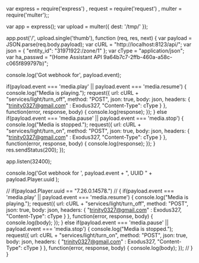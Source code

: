 var express = require('express')
  , request = require('request')
  , multer  = require('multer');;

var app = express();
var upload = multer({ dest: '/tmp/' });

app.post('/', upload.single('thumb'), function (req, res, next) {
  var payload = JSON.parse(req.body.payload);
  var cURL = "http://localhost:8123/api/";
  var json = { "entity_id": "31971922:/zone/1" };
  var cType = "application/json";
  var ha_passwd = "(Home Assistant API 9a64b7c7-2ffb-460a-a58c-c065f899797b)";

  console.log('Got webhook for', payload.event);

  if(payload.event === 'media.play' || payload.event === 'media.resume')
  {
    console.log("Media is playing.");
    request({
      url: cURL + "services/light/turn_off",
      method: "POST", json: true, body: json,
      headers: { "trinity0327@gmail.com" : Exodus327, "Content-Type": cType }
    }, function(error, response, body) { console.log(response); });
  }
  else if(payload.event === 'media.pause' || payload.event === 'media.stop')
  {
    console.log("Media is stopped.");
    request({
      url: cURL + "services/light/turn_on",
      method: "POST", json: true, body: json,
      headers: { "trinity0327@gmail.com" : Exodus327, "Content-Type": cType }
    }, function(error, response, body) { console.log(response); });
  }
  res.sendStatus(200);
});

app.listen(32400);

console.log('Got webhook for ', payload.event + ", UUID " + payload.Player.uuid );

//  if(payload.Player.uuid == "7.26.0.14578.")
//  {
    if(payload.event === 'media.play' || payload.event === 'media.resume')
    {
      console.log("Media is playing.");
      request({
        url: cURL + "services/light/turn_off",
        method: "POST", json: true, body: json,
        headers: { "trinity0327@gmail.com" : Exodus327, "Content-Type": cType }
      }, function(error, response, body) { console.log(body); });
    }
    else if(payload.event === 'media.pause' || payload.event === 'media.stop')
    {
      console.log("Media is stopped.");
      request({
        url: cURL + "services/light/turn_on",
        method: "POST", json: true, body: json,
        headers: { "trinity0327@gmail.com" : Exodus327, "Content-Type": cType }
      }, function(error, response, body) { console.log(body); });
//    }
}


